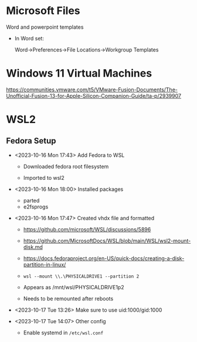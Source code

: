 # Microsoft Files

Word and powerpoint templates

- In Word set:

    Word->Preferences->File Locations->Workgroup Templates

# Windows 11 Virtual Machines

https://communities.vmware.com/t5/VMware-Fusion-Documents/The-Unofficial-Fusion-13-for-Apple-Silicon-Companion-Guide/ta-p/2939907

# WSL2

## Fedora Setup

- <2023-10-16 Mon 17:43> Add Fedora to WSL

    - Downloaded fedora root filesystem

    - Imported to wsl2

- <2023-10-16 Mon 18:00> Installed packages

    - parted
    - e2fsprogs

- <2023-10-16 Mon 17:47> Created vhdx file and formatted

    - https://github.com/microsoft/WSL/discussions/5896
    - https://github.com/MicrosoftDocs/WSL/blob/main/WSL/wsl2-mount-disk.md
    - https://docs.fedoraproject.org/en-US/quick-docs/creating-a-disk-partition-in-linux/


   - `wsl --mount \\.\PHYSICALDRIVE1 --partition 2`

    - Appears as /mnt/wsl/PHYSICALDRIVE1p2
    - Needs to be remounted after reboots

- <2023-10-17 Tue 13:26> Make sure to use uid:1000/gid:1000

- <2023-10-17 Tue 14:07> Other config

    - Enable systemd in `/etc/wsl.conf`